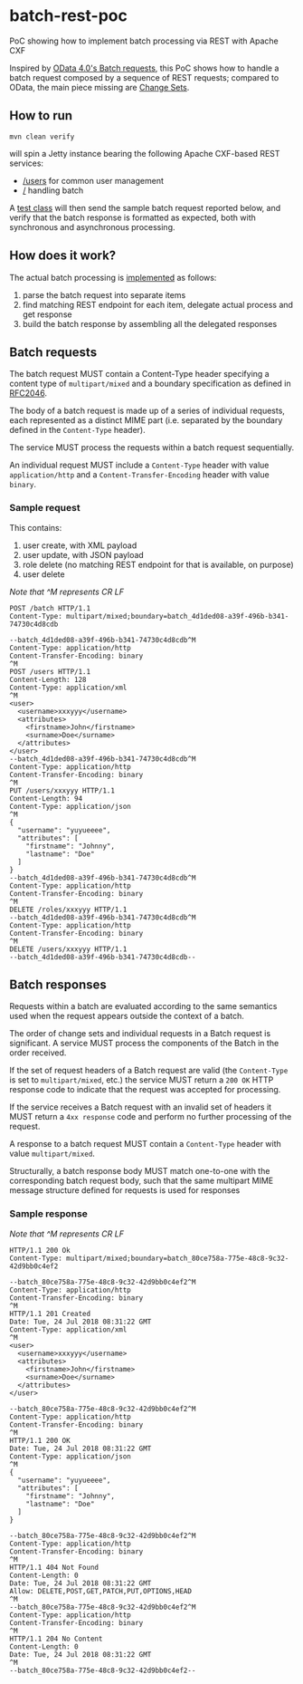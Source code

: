 # batch-rest-poc
PoC showing how to implement batch processing via REST with Apache CXF

Inspired by [OData 4.0's Batch requests](http://docs.oasis-open.org/odata/odata/v4.0/os/part1-protocol/odata-v4.0-os-part1-protocol.html#_Toc372793748), this PoC shows how to handle a batch request composed by a sequence of REST requests; compared to OData, the main piece missing are [Change Sets](http://docs.oasis-open.org/odata/odata/v4.0/os/part1-protocol/odata-v4.0-os-part1-protocol.html#_Change_Sets).

## How to run

```
mvn clean verify
```

will spin a Jetty instance bearing the following Apache CXF-based REST services:
* [/users](https://github.com/ilgrosso/batch-rest-poc/blob/master/src/main/java/net/tirasa/batch/rest/poc/api/UserService.java) for common user management
* [/](https://github.com/ilgrosso/batch-rest-poc/blob/master/src/main/java/net/tirasa/batch/rest/poc/api/RootService.java) handling batch

A [test class](https://github.com/ilgrosso/batch-rest-poc/blob/master/src/test/java/net/tirasa/batch/rest/poc/BasicITCase.java) will then send the sample batch request reported below, and verify that the batch response is formatted as expected, both with synchronous and asynchronous processing.

## How does it work?

The actual batch processing is [implemented](https://github.com/ilgrosso/batch-rest-poc/blob/master/src/main/java/net/tirasa/batch/rest/poc/impl/RootServiceImpl.java#L94) as follows:

1. parse the batch request into separate items
1. find matching REST endpoint for each item, delegate actual process and get response
1. build the batch response by assembling all the delegated responses

## Batch requests

The batch request MUST contain a Content-Type header specifying a content type of `multipart/mixed` and a boundary specification as defined in [RFC2046](https://tools.ietf.org/html/rfc2046).

The body of a batch request is made up of a series of individual requests, each represented as a distinct MIME part (i.e. separated by the boundary defined in the `Content-Type` header).

The service MUST process the requests within a batch request sequentially. 

An individual request MUST include a `Content-Type` header with value `application/http` and a `Content-Transfer-Encoding` header with value `binary`.

### Sample request
This contains:
1. user create, with XML payload
1. user update, with JSON payload
1. role delete (no matching REST endpoint for that is available, on purpose)
1. user delete

_Note that ^M represents CR LF_

```
POST /batch HTTP/1.1
Content-Type: multipart/mixed;boundary=batch_4d1ded08-a39f-496b-b341-74730c4d8cdb

--batch_4d1ded08-a39f-496b-b341-74730c4d8cdb^M
Content-Type: application/http
Content-Transfer-Encoding: binary
^M
POST /users HTTP/1.1
Content-Length: 128
Content-Type: application/xml
^M
<user>
  <username>xxxyyy</username>
  <attributes>
    <firstname>John</firstname>
    <surname>Doe</surname>
  </attributes>
</user>
--batch_4d1ded08-a39f-496b-b341-74730c4d8cdb^M
Content-Type: application/http
Content-Transfer-Encoding: binary
^M
PUT /users/xxxyyy HTTP/1.1
Content-Length: 94
Content-Type: application/json
^M
{
  "username": "yuyueeee",
  "attributes": [
    "firstname": "Johnny",
    "lastname": "Doe"
  ]
}
--batch_4d1ded08-a39f-496b-b341-74730c4d8cdb^M
Content-Type: application/http
Content-Transfer-Encoding: binary
^M
DELETE /roles/xxxyyy HTTP/1.1
--batch_4d1ded08-a39f-496b-b341-74730c4d8cdb^M
Content-Type: application/http
Content-Transfer-Encoding: binary
^M
DELETE /users/xxxyyy HTTP/1.1
--batch_4d1ded08-a39f-496b-b341-74730c4d8cdb--

```

## Batch responses

Requests within a batch are evaluated according to the same semantics used when the request appears outside the context of a batch.

The order of change sets and individual requests in a Batch request is significant. A service MUST process the components of the Batch in the order received.

If the set of request headers of a Batch request are valid (the `Content-Type` is set to `multipart/mixed`, etc.) the service MUST return a `200 OK` HTTP response code to indicate that the request was accepted for processing.

If the service receives a Batch request with an invalid set of headers it MUST return a `4xx response` code and perform no further processing of the request.

A response to a batch request MUST contain a `Content-Type` header with value `multipart/mixed`.

Structurally, a batch response body MUST match one-to-one with the corresponding batch request body, such that the same multipart MIME message structure defined for requests is used for responses

### Sample response
_Note that ^M represents CR LF_

```
HTTP/1.1 200 Ok
Content-Type: multipart/mixed;boundary=batch_80ce758a-775e-48c8-9c32-42d9bb0c4ef2

--batch_80ce758a-775e-48c8-9c32-42d9bb0c4ef2^M
Content-Type: application/http
Content-Transfer-Encoding: binary
^M
HTTP/1.1 201 Created
Date: Tue, 24 Jul 2018 08:31:22 GMT
Content-Type: application/xml
^M
<user>
  <username>xxxyyy</username>
  <attributes>
    <firstname>John</firstname>
    <surname>Doe</surname>
  </attributes>
</user>

--batch_80ce758a-775e-48c8-9c32-42d9bb0c4ef2^M
Content-Type: application/http
Content-Transfer-Encoding: binary
^M
HTTP/1.1 200 OK
Date: Tue, 24 Jul 2018 08:31:22 GMT
Content-Type: application/json
^M
{
  "username": "yuyueeee",
  "attributes": [
    "firstname": "Johnny",
    "lastname": "Doe"
  ]
}

--batch_80ce758a-775e-48c8-9c32-42d9bb0c4ef2^M
Content-Type: application/http
Content-Transfer-Encoding: binary
^M
HTTP/1.1 404 Not Found
Content-Length: 0
Date: Tue, 24 Jul 2018 08:31:22 GMT
Allow: DELETE,POST,GET,PATCH,PUT,OPTIONS,HEAD
^M
--batch_80ce758a-775e-48c8-9c32-42d9bb0c4ef2^M
Content-Type: application/http
Content-Transfer-Encoding: binary
^M
HTTP/1.1 204 No Content
Content-Length: 0
Date: Tue, 24 Jul 2018 08:31:22 GMT
^M
--batch_80ce758a-775e-48c8-9c32-42d9bb0c4ef2--

```
